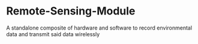 # Remote-Sensing-Module
A standalone composite of hardware and software to record environmental data and transmit said data wirelessly   

